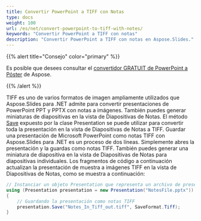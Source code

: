 ```yaml
---
title: Convertir PowerPoint a TIFF con Notas
type: docs
weight: 100
url: /es/net/convert-powerpoint-to-tiff-with-notes/
keywords: "Convertir PowerPoint a TIFF con notas"
description: "Convertir PowerPoint a TIFF con notas en Aspose.Slides."
---
```


{{% alert title="Consejo" color="primary" %}}

Es posible que desees consultar el [convertidor GRATUIT de PowerPoint a Póster](https://products.aspose.app/slides/conversion/convert-ppt-to-poster-online) de Aspose.

{{% /alert %}}

TIFF es uno de varios formatos de imagen ampliamente utilizados que Aspose.Slides para .NET admite para convertir presentaciones de PowerPoint PPT y PPTX con notas a imágenes. También puedes generar miniaturas de diapositivas en la vista de Diapositivas de Notas. El método [Save](https://reference.aspose.com/slides/net/aspose.slides/presentation/methods/save/index) expuesto por la clase Presentation se puede utilizar para convertir toda la presentación en la vista de Diapositivas de Notas a TIFF. Guardar una presentación de Microsoft PowerPoint como notas TIFF con Aspose.Slides para .NET es un proceso de dos líneas. Simplemente abres la presentación y la guardas como notas TIFF. También puedes generar una miniatura de diapositiva en la vista de Diapositivas de Notas para diapositivas individuales. Los fragmentos de código a continuación actualizan la presentación de muestra a imágenes TIFF en la vista de Diapositivas de Notas, como se muestra a continuación:

```c#
// Instanciar un objeto Presentation que representa un archivo de presentación
using (Presentation presentation = new Presentation("NotesFile.pptx"))
{
    // Guardando la presentación como notas TIFF
    presentation.Save("Notes_In_Tiff_out.tiff", SaveFormat.Tiff);
}
```